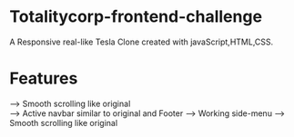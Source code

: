 # Totalitycorp-frontend-challenge
A Responsive real-like Tesla Clone created with javaScript,HTML,CSS.
# Features
--> Smooth scrolling like original <br />
--> Active navbar similar to original and Footer
--> Working side-menu
--> Smooth scrolling like original

